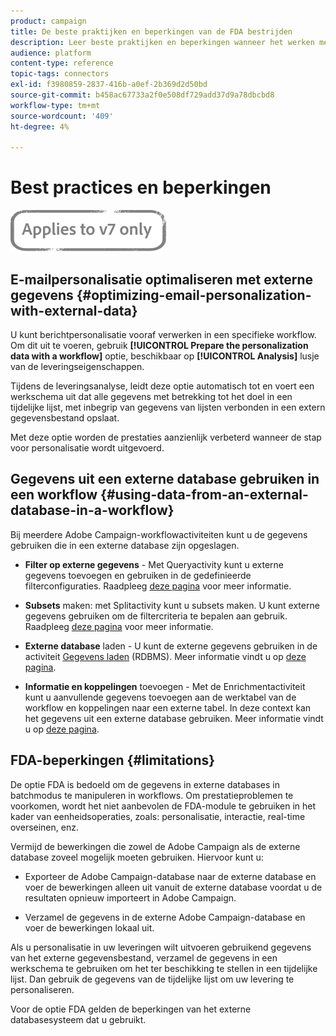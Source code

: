 ```yaml
---
product: campaign
title: De beste praktijken en beperkingen van de FDA bestrijden
description: Leer beste praktijken en beperkingen wanneer het werken met een externe gegevensbestand (FDA)
audience: platform
content-type: reference
topic-tags: connectors
exl-id: f3980859-2837-416b-a0ef-2b369d2d50bd
source-git-commit: b458ac67733a2f0e508df729add37d9a78dbcbd8
workflow-type: tm+mt
source-wordcount: '409'
ht-degree: 4%

---
```


# Best practices en beperkingen

![](../../assets/v7-only.svg)

## E-mailpersonalisatie optimaliseren met externe gegevens {#optimizing-email-personalization-with-external-data}

U kunt berichtpersonalisatie vooraf verwerken in een specifieke workflow. Om dit uit te voeren, gebruik **[!UICONTROL Prepare the personalization data with a workflow]** optie, beschikbaar op **[!UICONTROL Analysis]** lusje van de leveringseigenschappen.

Tijdens de leveringsanalyse, leidt deze optie automatisch tot en voert een werkschema uit dat alle gegevens met betrekking tot het doel in een tijdelijke lijst, met inbegrip van gegevens van lijsten verbonden in een extern gegevensbestand opslaat.

Met deze optie worden de prestaties aanzienlijk verbeterd wanneer de stap voor personalisatie wordt uitgevoerd.

## Gegevens uit een externe database gebruiken in een workflow {#using-data-from-an-external-database-in-a-workflow}

Bij meerdere Adobe Campaign-workflowactiviteiten kunt u de gegevens gebruiken die in een externe database zijn opgeslagen.

* **Filter op externe gegevens**  - Met  [](../../workflow/using/targeting-data.md#selecting-data) Queryactivity kunt u externe gegevens toevoegen en gebruiken in de gedefinieerde filterconfiguraties. Raadpleeg [deze pagina](../../workflow/using/targeting-data.md#selecting-data) voor meer informatie.

* **Subsets**  maken: met  [](../../workflow/using/split.md) Splitactivity kunt u subsets maken. U kunt externe gegevens gebruiken om de filtercriteria te bepalen aan gebruik. Raadpleeg [deze pagina](../../workflow/using/split.md) voor meer informatie.

* **Externe database**  laden - U kunt de externe gegevens gebruiken in de activiteit  [Gegevens laden](../../workflow/using/data-loading--rdbms-.md)  (RDBMS). Meer informatie vindt u op [deze pagina](../../workflow/using/data-loading--rdbms-.md).

* **Informatie en koppelingen**  toevoegen - Met de  [](../../workflow/using/enrichment.md) Enrichmentactiviteit kunt u aanvullende gegevens toevoegen aan de werktabel van de workflow en koppelingen naar een externe tabel. In deze context kan het gegevens uit een externe database gebruiken. Meer informatie vindt u op [deze pagina](../../workflow/using/enrichment.md).

## FDA-beperkingen {#limitations}

De optie FDA is bedoeld om de gegevens in externe databases in batchmodus te manipuleren in workflows. Om prestatieproblemen te voorkomen, wordt het niet aanbevolen de FDA-module te gebruiken in het kader van eenheidsoperaties, zoals: personalisatie, interactie, real-time overseinen, enz.

Vermijd de bewerkingen die zowel de Adobe Campaign als de externe database zoveel mogelijk moeten gebruiken. Hiervoor kunt u:

* Exporteer de Adobe Campaign-database naar de externe database en voer de bewerkingen alleen uit vanuit de externe database voordat u de resultaten opnieuw importeert in Adobe Campaign.

* Verzamel de gegevens in de externe Adobe Campaign-database en voer de bewerkingen lokaal uit.

Als u personalisatie in uw leveringen wilt uitvoeren gebruikend gegevens van het externe gegevensbestand, verzamel de gegevens in een werkschema te gebruiken om het ter beschikking te stellen in een tijdelijke lijst. Dan gebruik de gegevens van de tijdelijke lijst om uw levering te personaliseren.

Voor de optie FDA gelden de beperkingen van het externe databasesysteem dat u gebruikt.
